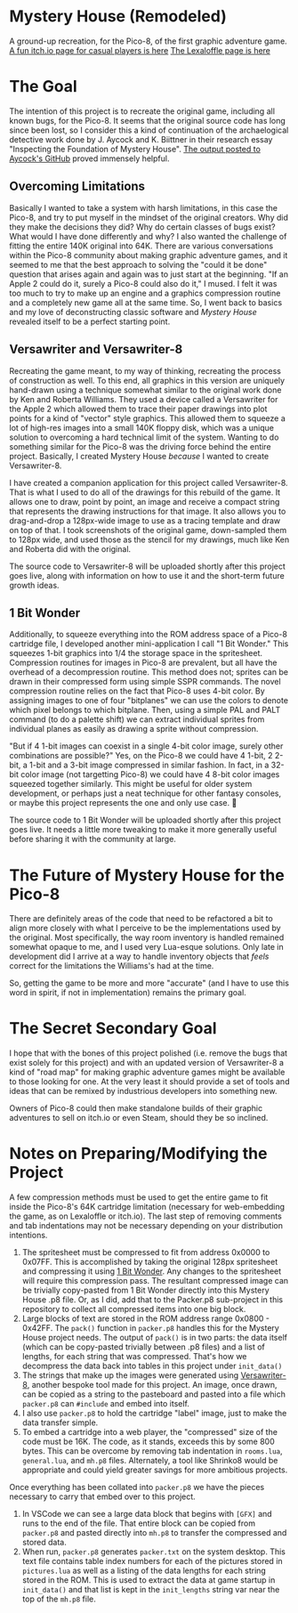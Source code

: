 # Mystery House (Remodeled)
A ground-up recreation, for the Pico-8, of the first graphic adventure game.
[A fun itch.io page for casual players is here](https://christopherdrum.itch.io/mystery-house)
[The Lexaloffle page is here](https://www.lexaloffle.com/bbs/?tid=53346)

# The Goal
The intention of this project is to recreate the original game, including all known bugs, for the Pico-8. It seems that the original source code has long since been lost, so I consider this a kind of continuation of the archaelogical detective work done by J. Aycock and K. Biittner in their research essay "Inspecting the Foundation of Mystery House". [The output posted to Aycock's GitHub](https://github.com/aycock/mh/blob/master/dumpgame.out) proved immensely helpful.

## Overcoming Limitations
Basically I wanted to take a system with harsh limitations, in this case the Pico-8, and try to put myself in the mindset of the original creators. Why did they make the decisions they did? Why do certain classes of bugs exist? What would I have done differently and why? I also wanted the challenge of fitting the entire 140K original into 64K. There are various conversations within the Pico-8 community about making graphic adventure games, and it seemed to me that the best approach to solving the "could it be done" question that arises again and again was to just start at the beginning. "If an Apple 2 could do it, surely a Pico-8 could also do it," I mused. I felt it was too much to try to make up an engine and a graphics compression routine and a completely new game all at the same time. So, I went back to basics and my love of deconstructing classic software and *Mystery House* revealed itself to be a perfect starting point.

## Versawriter and Versawriter-8
Recreating the game meant, to my way of thinking, recreating the process of construction as well. To this end, all graphics in this version are uniquely hand-drawn using a technique somewhat similar to the original work done by Ken and Roberta Williams. They used a device called a Versawriter for the Apple 2 which allowed them to trace their paper drawings into plot points for a kind of "vector" style graphics. This allowed them to squeeze a lot of high-res images into a small 140K floppy disk, which was a unique solution to overcoming a hard technical limit of the system. Wanting to do something similar for the Pico-8 was the driving force behind the entire project. Basically, I created Mystery House *because* I wanted to create Versawriter-8.

I have created a companion application for this project called Versawriter-8. That is what I used to do all of the drawings for this rebuild of the game. It allows one to draw, point by point, an image and receive a compact string that represents the drawing instructions for that image. It also allows you to drag-and-drop a 128px-wide image to use as a tracing template and draw on top of that. I took screenshots of the original game, down-sampled them to 128px wide, and used those as the stencil for my drawings, much like Ken and Roberta did with the original.

The source code to Versawriter-8 will be uploaded shortly after this project goes live, along with information on how to use it and the short-term future growth ideas.

## 1 Bit Wonder
Additionally, to squeeze everything into the ROM address space of a Pico-8 cartridge file, I developed another mini-application I call "1 Bit Wonder." This squeezes 1-bit graphics into 1/4 the storage space in the spritesheet. Compression routines for images in Pico-8 are prevalent, but all have the overhead of a decompression routine. This method does not; sprites can be drawn in their compressed form using simple SSPR commands. The novel compression routine relies on the fact that Pico-8 uses 4-bit color. By assigning images to one of four "bitplanes" we can use the colors to denote which pixel belongs to which bitplane. Then, using a simple PAL and PALT command (to do a palette shift) we can extract individual sprites from individual planes as easily as drawing a sprite without compression.

"But if 4 1-bit images can coexist in a single 4-bit color image, surely other combinations are possible?" Yes, on the Pico-8 we could have 4 1-bit, 2 2-bit, a 1-bit and a 3-bit image compressed in similar fashion. In fact, in a 32-bit color image (not targetting Pico-8) we could have 4 8-bit color images squeezed together similarly. This might be useful for older system development, or perhaps just a neat technique for other fantasy consoles, or maybe this project represents the one and only use case. 🤷

The source code to 1 Bit Wonder will be uploaded shortly after this project goes live. It needs a little more tweaking to make it more generally useful before sharing it with the community at large.

# The Future of Mystery House for the Pico-8
There are definitely areas of the code that need to be refactored a bit to align more closely with what I perceive to be the implementations used by the original. Most specifically, the way room inventory is handled remained somewhat opaque to me, and I used very Lua-esque solutions. Only late in development did I arrive at a way to handle inventory objects that *feels* correct for the limitations the Williams's had at the time.

So, getting the game to be more and more "accurate" (and I have to use this word in spirit, if not in implementation) remains the primary goal.

# The Secret Secondary Goal
I hope that with the bones of this project polished (i.e. remove the bugs that exist solely for this project) and with an updated version of Versawriter-8 a kind of "road map" for making graphic adventure games might be available to those looking for one. At the very least it should provide a set of tools and ideas that can be remixed by industrious developers into something new.

Owners of Pico-8 could then make standalone builds of their graphic adventures to sell on itch.io or even Steam, should they be so inclined.

# Notes on Preparing/Modifying the Project
A few compression methods must be used to get the entire game to fit inside the Pico-8's 64K cartridge limitation (necessary for web-embedding the game, as on Lexaloffle or itch.io). The last step of removing comments and tab indentations may not be necessary depending on your distribution intentions.

1. The spritesheet must be compressed to fit from address 0x0000 to 0x07FF. This is accomplished by taking the original 128px spritesheet and compressing it using [1 Bit Wonder](https://github.com/ChristopherDrum/1bitwonder). Any changes to the spritesheet will require this compression pass. The resultant compressed image can be trivially copy-pasted from 1 Bit Wonder directly into this Mystery House .p8 file. Or, as I did, add that to the Packer.p8 sub-project in this repository to collect all compressed items into one big block.
1. Large blocks of text are stored in the ROM address range 0x0800 - 0x42FF. The `pack()` function in `packer.p8` handles this for the Mystery House project needs. The output of `pack()` is in two parts: the data itself (which can be copy-pasted trivially between .p8 files) and a list of lengths, for each string that was compressed. That's how we decompress the data back into tables in this project under `init_data()`
1. The strings that make up the images were generated using [Versawriter-8](https://github.com/ChristopherDrum/versawriter8), another bespoke tool made for this project. An image, once drawn, can be copied as a string to the pasteboard and pasted into a file which `packer.p8` can `#include` and embed into itself.
1. I also use `packer.p8` to hold the cartridge "label" image, just to make the data transfer simple.
2. To embed a cartridge into a web player, the "compressed" size of the code must be 16K. The code, as it stands, exceeds this by some 800 bytes. This can be  overcome by removing tab indentation in `rooms.lua`, `general.lua`, and `mh.p8` files. Alternately, a tool like Shrinko8 would be appropriate and could yield greater savings for more ambitious projects.

Once everything has been collated into `packer.p8` we have the pieces necessary to carry that embed over to this project.
1. In VSCode we can see a large data block that begins with `[GFX]` and runs to the end of the file. That entire block can be copied from `packer.p8` and pasted directly into `mh.p8` to transfer the compressed and stored data.
1. When run, `packer.p8` generates `packer.txt` on the system desktop. This text file contains table index numbers for each of the pictures stored in `pictures.lua` as well as a listing of the data lengths for each string stored in the ROM. This is used to extract the data at game startup in `init_data()` and that list is kept in the `init_lengths` string var near the top of the `mh.p8` file.
